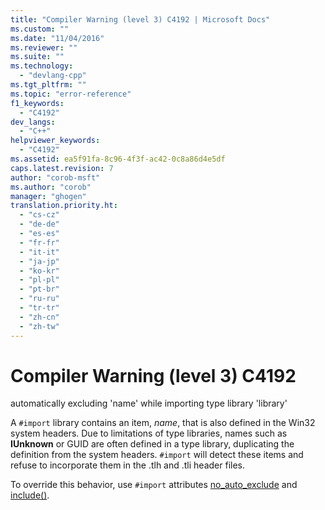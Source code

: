 ```yaml
---
title: "Compiler Warning (level 3) C4192 | Microsoft Docs"
ms.custom: ""
ms.date: "11/04/2016"
ms.reviewer: ""
ms.suite: ""
ms.technology: 
  - "devlang-cpp"
ms.tgt_pltfrm: ""
ms.topic: "error-reference"
f1_keywords: 
  - "C4192"
dev_langs: 
  - "C++"
helpviewer_keywords: 
  - "C4192"
ms.assetid: ea5f91fa-8c96-4f3f-ac42-0c8a86d4e5df
caps.latest.revision: 7
author: "corob-msft"
ms.author: "corob"
manager: "ghogen"
translation.priority.ht: 
  - "cs-cz"
  - "de-de"
  - "es-es"
  - "fr-fr"
  - "it-it"
  - "ja-jp"
  - "ko-kr"
  - "pl-pl"
  - "pt-br"
  - "ru-ru"
  - "tr-tr"
  - "zh-cn"
  - "zh-tw"
---
```

# Compiler Warning (level 3) C4192
automatically excluding 'name' while importing type library 'library'  
  
 A `#import` library contains an item, *name*, that is also defined in the Win32 system headers. Due to limitations of type libraries, names such as **IUnknown** or GUID are often defined in a type library, duplicating the definition from the system headers. `#import` will detect these items and refuse to incorporate them in the .tlh and .tli header files.  
  
 To override this behavior, use `#import` attributes [no_auto_exclude](../../preprocessor/no-auto-exclude.md) and [include()](../../preprocessor/include-parens.md).